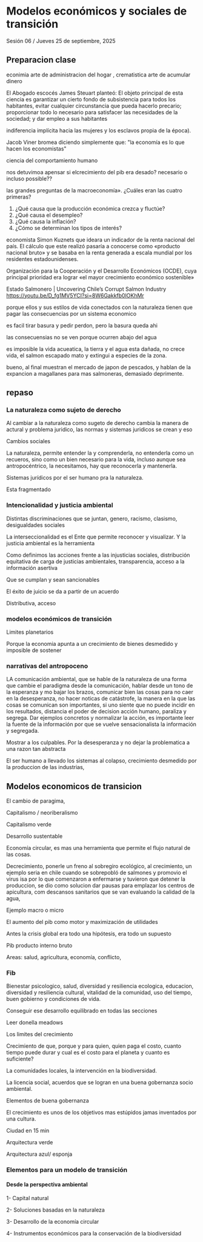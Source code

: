 # Modelos económicos y sociales de transición

Sesión 06 / Jueves 25 de septiembre, 2025

## Preparacion clase

econimia arte de administracion del hogar , crematistica arte de acumular dinero

El Abogado escocés James Steuart planteó: El objeto principal de esta ciencia es garantizar un cierto fondo de subsistencia para todos los habitantes, evitar cualquier circunstancia que pueda hacerlo precario; proporcionar todo lo necesario para satisfacer las necesidades de la sociedad; y dar empleo a sus habitantes 

indiferencia implícita hacia las mujeres y los esclavos propia de la época).

Jacob Viner bromea diciendo simplemente que: "la economía es lo que hacen los economistas"

ciencia del comportamiento humano

nos detuvimoa apensar si elcrecimiento del pib era desado? necesario o incluso possible??

las grandes preguntas de la macroeconomía». ¿Cuáles
eran las cuatro primeras?
1. ¿Qué causa que la producción económica crezca y fluctúe?
2. ¿Qué causa el desempleo?
3. ¿Qué causa la inflación?
4. ¿Cómo se determinan los tipos de interés?

economista Simon Kuznets que ideara un indicador de la renta nacional del país. El cálculo que este realizó pasaría a conocerse como «producto nacional bruto» y se basaba en la renta generada a escala mundial por los residentes estadounidenses. 

Organización para la Cooperación y el
Desarrollo Económicos (OCDE), cuya principal prioridad era lograr «el
mayor crecimiento económico sostenible»

Estado Salmonero | Uncovering Chile’s Corrupt Salmon Industry
https://youtu.be/D_fg1MV5YCI?si=8W6Gakkfb0lOKhMr

porque ellos y sus estilos de vida conectados con la naturaleza tienen que pagar las consecuencias por un sistema economico

es facil tirar basura y pedir perdon, pero la basura queda ahi

las consecuensias no se ven porque ocurren abajo del agua

es imposible la vida acueatica, la tierra y el agua esta dañada, no crece vida, el salmon escapado mato y extingui a especies de la zona.

bueno, al final muestran el mercado de japon de pescados, y hablan de la expancion a magallanes para mas salmoneras, demasiado deprimente.

## repaso

### La naturaleza como sujeto de derecho

Al cambiar a la naturaleza como sugeto de derecho cambia la manera de actural y problema juridico, las normas y sistemas juridicos se crean y eso 

Cambios sociales 

La naturaleza, permite entender la y comprenderla, no entenderla como un recueros, sino como un bien necesario para la vida, incluso aunque sea antropocéntrico, la necesitamos, hay que reconocerla y mantenerla.

Sistemas jurídicos por el ser humano pra la naturaleza.

Esta fragmentado

### Intencionalidad y justicia ambiental

Distintas discriminaciones que se juntan, genero, racismo, clasismo, desigualdades sociales

La interseccionalidad es el Ente que permite reconocer y visualizar. Y la justicia ambiental es la herramienta

Como definimos las acciones frente a las injusticias sociales, distribución equitativa de carga de justicias ambientales, transparencia, acceso a la información asertiva

Que se cumplan y sean sancionables

El éxito de juicio se da a partir de un acuerdo

Distributiva, acceso

### modelos económicos de transición

Limites planetarios

Porque la economia apunta a un crecimiento de bienes desmedido y imposible de sostener

### narrativas del antropoceno

LA comunicación ambiental, que se hable de la naturaleza de una forma que cambie el paradigma desde la comunicación, hablar desde un tono de la esperanza y mo bajar los brazos, comunicar bien las cosas para no caer en la desesperanza, no hacer noticas de catástrofe, la manera en la que las cosas se comunican son importantes, si uno siente que no puede incidir en los resultados, distancia el poder de decision acción humano, paraliza y segrega.
Dar ejemplos concretos y normalizar la acción, es importante leer la fuente de la información por que se vuelve sensacionalista la información y segregada.

Mostrar a los culpables. Por la desesperanza y no dejar la problematica a una razon tan abstracta

El ser humano a llevado los sistemas al colapso, crecimiento desmedido por la produccion de las industrias, 

## Modelos economicos de transicion

El cambio de paragima, 

Capitalismo / neoriberalismo

Capitalismo verde

Desarrollo sustentable

Economía circular, es mas una herramienta que permite el flujo natural de las cosas.

Decrecimiento, ponerle un freno al sobregiro ecológico, al crecimiento, un ejemplo seria en chile cuando se sobrepobló de salmones y promovio el virus isa por lo que comenzaron a enfermarse y tuvieron que detener la produccion, se dio como solucion dar pausas para emplazar los centros de apicultura, com descansos sanitarios que se van evaluando la calidad de la agua, 

Ejemplo macro o micro

El aumento del pib como motor y maximización de utilidades

Antes la crisis global era todo una hipótesis, era todo un supuesto

Pib producto interno bruto

Areas: salud, agricultura, economía, conflicto, 

### Fib

Bienestar psicologico, salud, diversidad y resiliencia ecologica, educacion, diversidad y resiliencia cultural, vitalidad de la comunidad, uso del tiempo, buen gobierno y condiciones de vida.

Conseguir ese desarrollo equilibrado en todas las secciones

Leer donella meadows

Los limites del crecimiento

Crecimiento de que, porque y para quien, quien paga el costo, cuanto tiempo puede durar y cual es el costo para el planeta y cuanto es suficiente?

La comunidades locales, la intervención en la biodiversidad.

La licencia social, acuerdos que se logran en una buena gobernanza socio ambiental.

Elementos de buena gobernanza

El crecimiento es unos de los objetivos mas estúpidos jamas inventados por una cultura.

Ciudad en 15 min

Arquitectura verde

Arquitectura azul/ esponja

### Elementos para un modelo de transición

#### Desde la perspectiva ambiental

1- Capital natural

2- Soluciones basadas en la naturaleza

3- Desarrollo de la economía circular

4- Instrumentos económicos para la conservación de la biodiversidad
